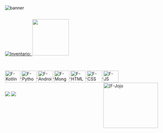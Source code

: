 
<div style="display: inline_block"> <br>
  <img align="center" alt="banner" src="https://cdn.discordapp.com/attachments/1238679037212364811/1297641992368685076/Texto_do_seu_paragrafo.png?ex=6716aac8&is=67155948&hm=048fd80537999a513e16c266639729c8b508bacf5cd9586ff14254289bdc5e05&">
</div>

##

  <div>
  <a href="https://github.com/fraanDev">
    
  ![Inventario:](https://github-readme-stats.vercel.app/api?username=fraanDev&show_icons=true&theme=bear)
  <img height="120em" src="https://github-readme-stats.vercel.app/api/top-langs/?username=fraanDev&layout=compact&langs_count=7&theme=bear"/>
</div>

##

<div style="display: inline_block"> <br>
  <img align="center" alt="F-Kotlin" height="40" width="50" src="https://cdn.jsdelivr.net/gh/devicons/devicon@latest/icons/kotlin/kotlin-plain.svg"/>
  <img align="center" alt="F-Python" height="40" width="50" src="https://cdn.jsdelivr.net/gh/devicons/devicon@latest/icons/python/python-original.svg"/>
  <img align="center" alt="F-AndroidStudio" height="40" width="50" src="https://cdn.jsdelivr.net/gh/devicons/devicon@latest/icons/androidstudio/androidstudio-original.svg"/>
  <img align="center" alt="F-MongoDB" height="40" width="50" src="https://cdn.jsdelivr.net/gh/devicons/devicon@latest/icons/mongodb/mongodb-original.svg"/>
  <img align="center" alt="F-HTML" height="40" width="50" src="https://cdn.jsdelivr.net/gh/devicons/devicon@latest/icons/html5/html5-original.svg"/>
  <img align="center" alt="F-CSS" height="40" width="50" src="https://cdn.jsdelivr.net/gh/devicons/devicon@latest/icons/css3/css3-original.svg"/>
  <img align="center" alt="F-JS" height="40" width="50" src="https://cdn.jsdelivr.net/gh/devicons/devicon@latest/icons/javascript/javascript-original.svg"/>
   <img align="right" height="150" width="180" alt="[F-Jojo" src="https://cdn.discordapp.com/attachments/1238679037212364811/1297653966028406856/mobzinho.gif?ex=6716b5ee&is=6715646e&hm=fef7524b62ec3a6f204d95d9671dcab476f1bbf98a80ab2520da807245fd6920&"/>
</div>

##

<div>
  <a href="https://www.linkedin.com/in/francielly-da-silva-menezes0/" target="_blank"><img src="https://img.shields.io/badge/LinkedIn-0077B5?style=for-the-badge&logo=linkedin&logoColor=white"></a>
  <a href="mailto:francielly07.1105@gmail.com" target="_blank"><img src="https://img.shields.io/badge/Gmail-333333?style=for-the-badge&logo=gmail&logoColor=red"></a>

  
</div>
